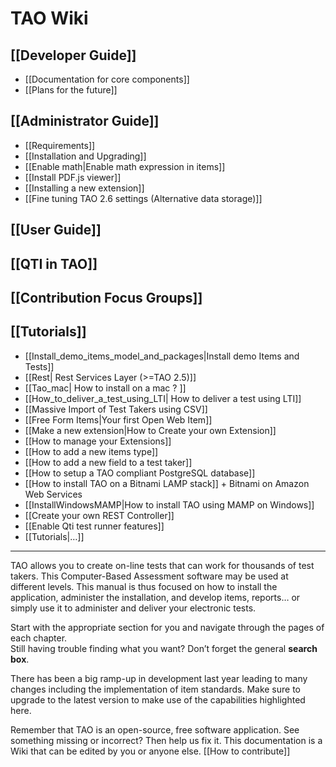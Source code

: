 <!--
author:
    - 'Jean-Sébastien Conan'
created_at: '2010-09-28 11:34:07'
updated_at: '2016-09-21 15:34:15'
-->

TAO Wiki
========

[[Developer Guide]]
-------------------

-   [[Documentation for core components]]
-   [[Plans for the future]]

[[Administrator Guide]]
-----------------------

-   [[Requirements]]
-   [[Installation and Upgrading]]
-   [[Enable math|Enable math expression in items]]
-   [[Install PDF.js viewer]]
-   [[Installing a new extension]]
-   [[Fine tuning TAO 2.6 settings (Alternative data storage)]]

[[User Guide]]
--------------

[[QTI in TAO]]
--------------

[[Contribution Focus Groups]]
-----------------------------

[[Tutorials]]
-------------

-   [[Install\_demo\_items\_model\_and\_packages|Install demo Items and Tests]]
-   [[Rest| Rest Services Layer (\>=TAO 2.5)]]
-   [[Tao\_mac| How to install on a mac ? ]]
-   [[How\_to\_deliver\_a\_test\_using\_LTI| How to deliver a test using LTI]]
-   [[Massive Import of Test Takers using CSV]]
-   [[Free Form Items|Your first Open Web Item]]
-   [[Make a new extension|How to Create your own Extension]]
-   [[How to manage your Extensions]]
-   [[How to add a new items type]]
-   [[How to add a new field to a test taker]]
-   [[How to setup a TAO compliant PostgreSQL database]]
-   [[How to install TAO on a Bitnami LAMP stack]] + Bitnami on Amazon Web Services
-   [[InstallWindowsMAMP|How to install TAO using MAMP on Windows]]
-   [[Create your own REST Controller]]
-   [[Enable Qti test runner features]]
-   [[Tutorials|…]]

------------------------------------------------------------------------

TAO allows you to create on-line tests that can work for thousands of test takers. This Computer-Based Assessment software may be used at different levels. This manual is thus focused on how to install the application, administer the installation, and develop items, reports… or simply use it to administer and deliver your electronic tests.

Start with the appropriate section for you and navigate through the pages of each chapter.\
Still having trouble finding what you want? Don’t forget the general **search box**.

There has been a big ramp-up in development last year leading to many changes including the implementation of item standards. Make sure to upgrade to the latest version to make use of the capabilities highlighted here.

Remember that TAO is an open-source, free software application. See something missing or incorrect? Then help us fix it. This documentation is a Wiki that can be edited by you or anyone else. [[How to contribute]]

